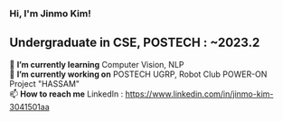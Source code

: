 ### Hi, I'm Jinmo Kim!  
  
## Undergraduate in CSE, POSTECH : ~2023.2  
🌱 **I’m currently learning** Computer Vision, NLP  
🔭 **I’m currently working on** POSTECH UGRP, Robot Club POWER-ON Project "HASSAM"  
📫 **How to reach me** LinkedIn : https://www.linkedin.com/in/jinmo-kim-3041501aa  

<!--
**JinmoKIM1012/JinmoKIM1012** is a ✨ _special_ ✨ repository because its `README.md` (this file) appears on your GitHub profile.

Here are some ideas to get you started:

- 🔭 I’m currently working on ...
- 🌱 I’m currently learning ...
- 👯 I’m looking to collaborate on ...
- 🤔 I’m looking for help with ...
- 💬 Ask me about ...
- 📫 How to reach me: ...
- 😄 Pronouns: ...
- ⚡ Fun fact: ...
-->
